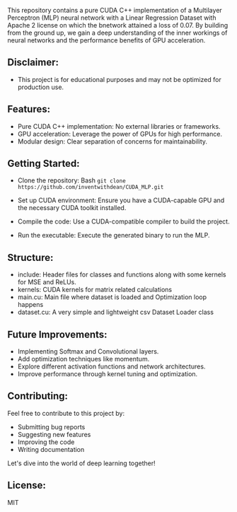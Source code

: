 This repository contains a pure CUDA C++ implementation of a Multilayer Perceptron (MLP) neural network with a Linear Regression Dataset with Apache 2 license on which the bnetwork attained a loss of 0.07. By building from the ground up, we gain a deep understanding of the inner workings of neural networks and the performance benefits of GPU acceleration.

## Disclaimer: 
* This project is for educational purposes and may not be optimized for production use.

## Features:

* Pure CUDA C++ implementation: No external libraries or frameworks.
* GPU acceleration: Leverage the power of GPUs for high performance.
* Modular design: Clear separation of concerns for maintainability.
  
## Getting Started:
* Clone the repository:
Bash
`git clone https://github.com/inventwithdean/CUDA_MLP.git`

* Set up CUDA environment: Ensure you have a CUDA-capable GPU and the necessary CUDA toolkit installed.
* Compile the code: Use a CUDA-compatible compiler to build the project.
* Run the executable: Execute the generated binary to run the MLP.
## Structure:
* include: Header files for classes and functions along with some kernels for MSE and ReLUs.
* kernels: CUDA kernels for matrix related calculations
* main.cu: Main file where dataset is loaded and Optimization loop happens
* dataset.cu: A very simple and lightweight csv Dataset Loader class
## Future Improvements:

* Implementing Softmax and Convolutional layers.
* Add optimization techniques like momentum.
* Explore different activation functions and network architectures.
* Improve performance through kernel tuning and optimization.
## Contributing:

Feel free to contribute to this project by:

* Submitting bug reports
* Suggesting new features
* Improving the code
* Writing documentation
  
Let's dive into the world of deep learning together!


## License:
MIT
